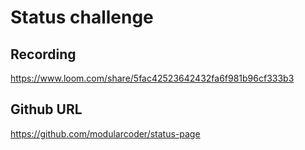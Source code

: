 # Status challenge


## Recording
https://www.loom.com/share/5fac42523642432fa6f981b96cf333b3


## Github URL
https://github.com/modularcoder/status-page